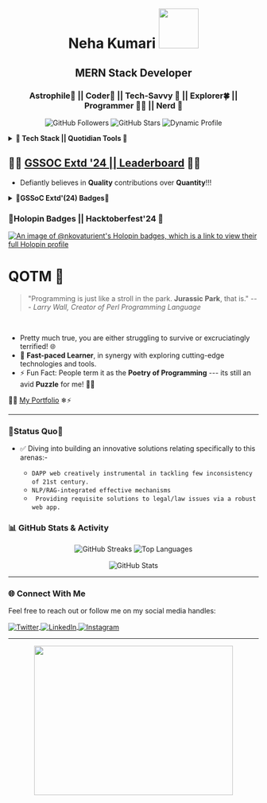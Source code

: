 <h1 align="center">Neha Kumari <img src="https://user-images.githubusercontent.com/74038190/215768924-1014d363-b416-4080-8c74-808583e81735.png" width="80" height="80" style="border-radius: 50" /></h1>

<h2 align="center">MERN Stack Developer </h2>
<h3 align="center"> Astrophile🌙 || Coder👾 || Tech-Savvy 🍁 || Explorer🍀 || Programmer 👩‍💻 || Nerd 🌠  </h3>

<p align="center">
    <img src="https://img.shields.io/github/followers/nkovaturient?label=Followers&style=social" alt="GitHub Followers" />
    <img src="https://img.shields.io/github/stars/nkovaturient?label=Stars" alt="GitHub Stars" />
    <img src="https://img.shields.io/badge/Dynamic%20Profile-Vibrant-brightgreen" alt="Dynamic Profile" />
</p>


 <details>	
 <summary><b>💠 Tech Stack || Quotidian Tools 💠</b></summary><br>
     <div style='display:flex; align-items:center; gap: 10px;' align='center'>
         
![techstack logo](https://readme-components.vercel.app/api?component=logo&logo=javascript&textfill=000000&fill=F0DB4F)
![techstack logo](https://readme-components.vercel.app/api?component=logo&logo=react&fill=61DAFB&animation=spin)
![techstack logo](https://readme-components.vercel.app/api?component=logo&logo=mongodb&fill=47A248)
![techstack logo](https://readme-components.vercel.app/api?component=logo&logo=vercel&fill=000000&animation=spin)
![techstack logo](https://readme-components.vercel.app/api?component=logo&logo=netlify&fill=00c7b7&animation=spin)
![techstack logo](https://readme-components.vercel.app/api?component=logo&logo=github&fill=0969da&animation=spin)
![techstack logo](https://readme-components.vercel.app/api?component=logo&logo=git&fill=f1502f)
     </div>
</details>

## 💠🔰 **[GSSOC Extd '24 || Leaderboard](https://gssoc.girlscript.tech/leaderboard?year=2024Extd&username=Nkovaturient)** 💠🔰

-   Defiantly believes in **Quality** contributions over **Quantity**!!!

<!-- <details>
    <summary><b>GSSoC Extd'24 Contributor Card</b></summary><br>
 <div style='display:flex; align-items:center; gap: 10px;' align='center'
  <img src="https://github.com/user-attachments/assets/25ea1f97-2301-4d3d-ae54-83efac4cf388" height='260px'  />
</div>
</details> -->

 <details>	
 <summary><b>🔰GSSoC Extd'(24) Badges🔰</b></summary><br>
     <div style='display:flex; align-items:center; gap: 10px;' align='center'><a href="https://gssoc.girlscript.tech/leaderboard">
<img src="https://raw.githubusercontent.com/GSSoC24/Postman-Challenge/main/docs/assets/Postman%20White.png" width="100px" height="100px" />
  <img src="https://raw.githubusercontent.com/GSSoC24/Postman-Challenge/main/docs/assets/1.png" width="100px" height="100px" />
  <img src="https://raw.githubusercontent.com/GSSoC24/Postman-Challenge/main/docs/assets/2.png" width="100px" height="100px" />
  <img src="https://raw.githubusercontent.com/GSSoC24/Postman-Challenge/main/docs/assets/3.png" width="100px" height="100px" />
  <img src="https://raw.githubusercontent.com/GSSoC24/Postman-Challenge/main/docs/assets/4.png" width="100px" height="100px" />
  <img src="https://raw.githubusercontent.com/GSSoC24/Postman-Challenge/main/docs/assets/5.png" width="100px" height="100px" />
  <img src="https://raw.githubusercontent.com/GSSoC24/Contributor/refs/heads/main/assets/Git%20Explorer.png" width="100px" height="100px" />
  </a>
</div>
 </details>

### 🔰Holopin Badges || Hacktoberfest'24 🔰
   [![An image of @nkovaturient's Holopin badges, which is a link to view their full Holopin profile](https://holopin.me/nkovaturient)](https://holopin.io/@nkovaturient)


# QOTM 📑

> "Programming is just like a stroll in the park. **Jurassic Park**, that is."
> --- *Larry Wall, Creator of Perl Programming Language*
</br>

- Pretty much true, you are either struggling to survive or excruciatingly terrified! 🌐
- 🌠 **Fast-paced Learner**, in synergy with exploring cutting-edge technologies and tools.
- ⚡ Fun Fact: People term it as the **Poetry of Programming** --- its still an avid **Puzzle** for me! 🧩💡

📌🔗 [My Portfolio](https://nehakumari711.netlify.app/) ❄⚡

---

### **🚀Status Quo🚀**
- ✅ Diving into building an innovative solutions relating specifically to this arenas:-
  
    -  `DAPP web creatively instrumental in tackling few inconsistency of 21st century. `
    -  `NLP/RAG-integrated effective mechanisms`
    -  ` Providing requisite solutions to legal/law issues via a robust web app.`
     

### 📊 GitHub Stats & Activity
<p align="center">
    <img align="center" src="https://github-readme-streak-stats.herokuapp.com/?user=nkovaturient&theme=radical" alt="GitHub Streaks" height="200" />
    <img align="center" src="https://github-readme-stats.vercel.app/api/top-langs?username=nkovaturient&show_icons=true&locale=en&layout=compact&theme=radical" alt="Top Languages" width="480" height="250" />
</p>

<p align="center">
    <img align="center" src="https://github-readme-stats.vercel.app/api?username=nkovaturient&show_icons=true&locale=en&theme=radical" alt="GitHub Stats" />
</p>

---

<!-- ### ⚡ GitHub Contributions Graph
<p align="center">
    <img src="https://github-readme-activity-graph.cyclic.app/graph?username=nkovaturient&theme=react-dark&bg_color=20232a&hide_border=true" alt="GitHub Activity Graph" />
</p> -->

### 🌐 Connect With Me
Feel free to reach out or follow me on my social media handles:
<p align="left">
  <a href="https://twitter.com/ha73329109" target="_blank">
    <img align="center" src="https://raw.githubusercontent.com/rahuldkjain/github-profile-readme-generator/master/src/images/icons/Social/twitter.svg" alt="Twitter" height="40" width="40" />
  </a>
  <a href="https://linkedin.com/in/neha-kumari" target="_blank">
    <img align="center" src="https://raw.githubusercontent.com/rahuldkjain/github-profile-readme-generator/master/src/images/icons/Social/linked-in-alt.svg" alt="LinkedIn" height="40" width="40" />
  </a>
  
  <a href="https://instagram.com/nehakumari2593" target="_blank">
    <img align="center" src="https://raw.githubusercontent.com/rahuldkjain/github-profile-readme-generator/master/src/images/icons/Social/instagram.svg" alt="Instagram" height="40" width="40" />
  </a>
</p>

---

<p align="center">
    <img src="https://user-images.githubusercontent.com/74038190/248884004-af212da4-8588-4d7c-8400-16e56f2746a0.gif" height="300" width="400" />
</p>


